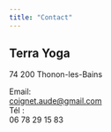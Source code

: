 ```yaml
---
title: "Contact"
---
```


## Terra Yoga

74 200 Thonon-les-Bains  

Email:  
coignet.aude@gmail.com  
Tél :  
06 78 29 15 83
